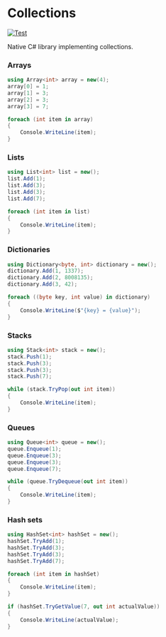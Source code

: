 # Collections

[![Test](https://github.com/simulation-tree/collections/actions/workflows/test.yml/badge.svg)](https://github.com/simulation-tree/collections/actions/workflows/test.yml)

Native C# library implementing collections.

### Arrays

```cs
using Array<int> array = new(4);
array[0] = 1;
array[1] = 3;
array[2] = 3;
array[3] = 7;

foreach (int item in array)
{
    Console.WriteLine(item);
}
```

### Lists

```cs
using List<int> list = new();
list.Add(1);
list.Add(3);
list.Add(3);
list.Add(7);

foreach (int item in list)
{
    Console.WriteLine(item);
}
```

### Dictionaries

```cs
using Dictionary<byte, int> dictionary = new();
dictionary.Add(1, 1337);
dictionary.Add(2, 8008135);
dictionary.Add(3, 42);

foreach ((byte key, int value) in dictionary)
{
    Console.WriteLine($"{key} = {value}");
}
```

### Stacks

```cs
using Stack<int> stack = new();
stack.Push(1);
stack.Push(3);
stack.Push(3);
stack.Push(7);

while (stack.TryPop(out int item))
{
    Console.WriteLine(item);
}
```

### Queues
    
```cs
using Queue<int> queue = new();
queue.Enqueue(1);
queue.Enqueue(3);
queue.Enqueue(3);
queue.Enqueue(7);

while (queue.TryDequeue(out int item))
{
    Console.WriteLine(item);
}
```

### Hash sets

```cs
using HashSet<int> hashSet = new();
hashSet.TryAdd(1);
hashSet.TryAdd(3);
hashSet.TryAdd(3);
hashSet.TryAdd(7);

foreach (int item in hashSet)
{
    Console.WriteLine(item);
}

if (hashSet.TryGetValue(7, out int actualValue))
{
    Console.WriteLine(actualValue);
}
```